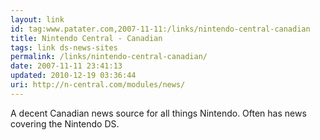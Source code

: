 ```yaml
---
layout: link
id: tag:www.patater.com,2007-11-11:/links/nintendo-central-canadian
title: Nintendo Central - Canadian
tags: link ds-news-sites
permalink: /links/nintendo-central-canadian/
date: 2007-11-11 23:41:13
updated: 2010-12-19 03:36:44
uri: http://n-central.com/modules/news/
---
```

A decent Canadian news source for all things Nintendo. Often has news covering
the Nintendo DS.
